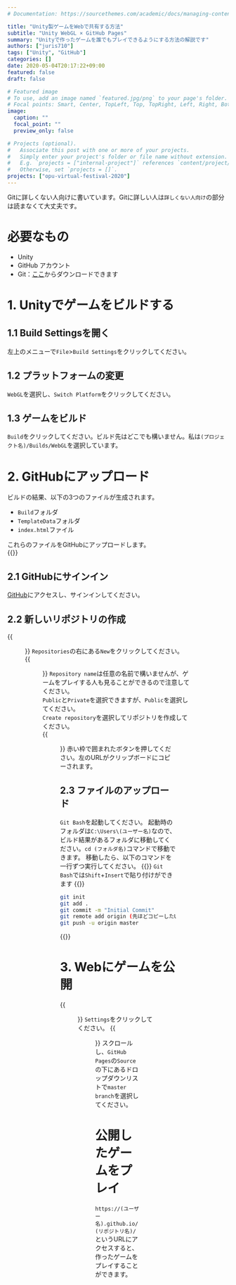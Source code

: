 ```yaml
---
# Documentation: https://sourcethemes.com/academic/docs/managing-content/

title: "Unity製ゲームをWebで共有する方法"
subtitle: "Unity WebGL × GitHub Pages"
summary: "Unityで作ったゲームを誰でもプレイできるようにする方法の解説です"
authors: ["juris710"]
tags: ["Unity", "GitHub"]
categories: []
date: 2020-05-04T20:17:22+09:00
featured: false
draft: false

# Featured image
# To use, add an image named `featured.jpg/png` to your page's folder.
# Focal points: Smart, Center, TopLeft, Top, TopRight, Left, Right, BottomLeft, Bottom, BottomRight.
image:
  caption: ""
  focal_point: ""
  preview_only: false

# Projects (optional).
#   Associate this post with one or more of your projects.
#   Simply enter your project's folder or file name without extension.
#   E.g. `projects = ["internal-project"]` references `content/project/deep-learning/index.md`.
#   Otherwise, set `projects = []`.
projects: ["opu-virtual-festival-2020"]
---
```

Gitに詳しくない人向けに書いています。Gitに詳しい人は`詳しくない人向け`の部分は読まなくて大丈夫です。

# 必要なもの  

- Unity
- GitHub アカウント
- Git：[ここ](https://git-scm.com/downloads)からダウンロードできます

# 1. Unityでゲームをビルドする  

## 1.1 Build Settingsを開く

左上のメニューで`File`>`Build Settings`をクリックしてください。

## 1.2 プラットフォームの変更

`WebGL`を選択し、`Switch Platform`をクリックしてください。

## 1.3 ゲームをビルド

`Build`をクリックしてください。ビルド先はどこでも構いません。私は`(プロジェクト名)/Builds/WebGL`を選択しています。

# 2. GitHubにアップロード

ビルドの結果、以下の3つのファイルが生成されます。  

- `Build`フォルダ
- `TemplateData`フォルダ
- `index.html`ファイル  

これらのファイルをGitHubにアップロードします。  
{{<spoiler text="詳しくない人向け">}}

## 2.1 GitHubにサインイン  

[GitHub](https://github.com/)にアクセスし、サインインしてください。  

## 2.2 新しいリポジトリの作成  

{{<figure src="./GitHub_New_Repository.png" class="left">}}
`Repositories`の右にある`New`をクリックしてください。  
{{<figure src="./GitHub_New_Repository2.png" class="left">}}
`Repository name`は任意の名前で構いませんが、ゲームをプレイする人も見ることができるので注意してください。  
`Public`と`Private`を選択できますが、`Public`を選択してください。  
`Create repository`を選択してリポジトリを作成してください。  
{{<figure src="./GitHub_New_Repository3.png" class="left">}}
赤い枠で囲まれたボタンを押してください。左のURLがクリップボードにコピーされます。

## 2.3 ファイルのアップロード

`Git Bash`を起動してください。
起動時のフォルダは`C:\Users\(ユーザー名)`なので、ビルド結果があるフォルダに移動してください。`cd (フォルダ名)`コマンドで移動できます。
移動したら、以下のコマンドを一行ずつ実行してください。
{{<callout note>}}
  `Git Bash`では`Shift`+`Insert`で貼り付けができます
{{</callout>}}

```bash
git init
git add .
git commit -m "Initial Commit"
git remote add origin (先ほどコピーしたURL)
git push -u origin master
```

{{</spoiler>}}

# 3. Webにゲームを公開  

{{<figure src="./GitHub_Pages.png" class="left">}}
`Settings`をクリックしてください。
{{<figure src="./GitHub_Pages2.png" class="left">}}
スクロールし、`GitHub Pages`の`Source`の下にあるドロップダウンリストで`master branch`を選択してください。

# 公開したゲームをプレイ  

`https://(ユーザー名).github.io/(リポジトリ名)/`というURLにアクセスすると、作ったゲームをプレイすることができます。
